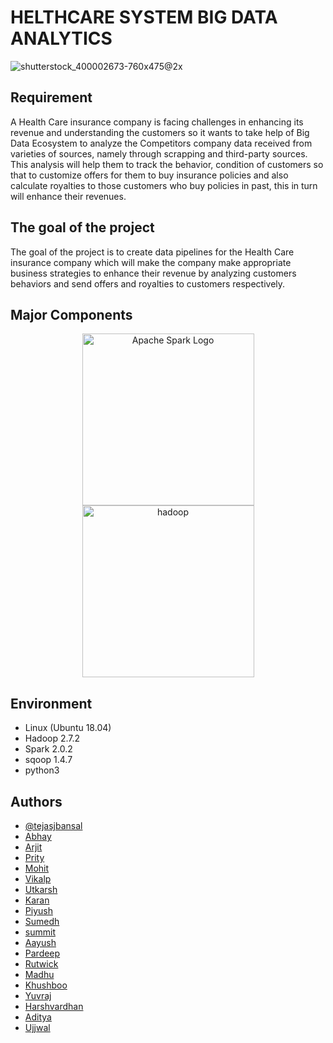 # HELTHCARE SYSTEM BIG DATA ANALYTICS

![shutterstock_400002673-760x475@2x](https://user-images.githubusercontent.com/56173595/170109403-6716a6a5-a7e8-4e4a-883d-97d6072a21c7.jpg)

## Requirement

A Health Care insurance company is facing challenges in enhancing its revenue and understanding the customers so it wants to take help of Big Data Ecosystem to analyze the Competitors company data received from varieties of sources, namely through scrapping and third-party sources. This analysis will help them to track the behavior, condition of customers so that to customize offers for them to buy insurance policies and also calculate royalties to those customers who buy policies in past, this in turn will enhance their revenues.

## The goal of the project

The goal of the project is to create data pipelines for the Health Care insurance company which will make the company make appropriate business strategies to enhance their revenue by analyzing customers behaviors and send offers and royalties to customers respectively.

## Major Components

<p align="center">
	<a href="#">
		<img src="https://upload.wikimedia.org/wikipedia/commons/f/f3/Apache_Spark_logo.svg" alt="Apache Spark Logo" title="Apache Spark" width=275 hspace=80 />
	</a>
	<a href="#">
		<img src="https://upload.wikimedia.org/wikipedia/commons/thumb/0/0e/Hadoop_logo.svg/1280px-Hadoop_logo.svg.png" alt="hadoop" title="hadoop" width ="275" />
	</a>
</p>

## Environment
* Linux (Ubuntu 18.04)
* Hadoop 2.7.2
* Spark 2.0.2
* sqoop 1.4.7
* python3


## Authors

- [@tejasjbansal](https://github.com/tejasjbansal)
- [Abhay]() 
- [Arjit]()
- [Prity]()
- [Mohit]()
- [Vikalp]()
- [Utkarsh]()
- [Karan]()
- [Piyush]()
- [Sumedh]()
- [summit]()
- [Aayush]()
- [Pardeep]()
- [Rutwick]()
- [Madhu]()
- [Khushboo]()
- [Yuvraj]()
- [Harshvardhan]()
- [Aditya]()
- [Ujjwal]()

